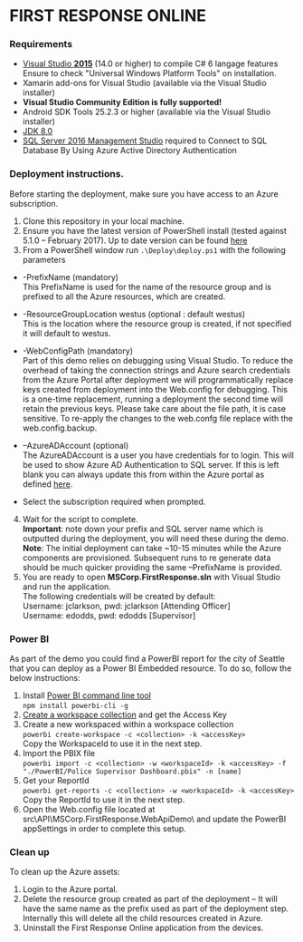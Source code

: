 # FIRST RESPONSE ONLINE

### Requirements

* [Visual Studio __2015__](https://www.visualstudio.com/en-us/products/vs-2015-product-editions.aspx) (14.0 or higher) to compile C# 6 langage features  
  Ensure to check "Universal Windows Platform Tools" on installation.
* Xamarin add-ons for Visual Studio (available via the Visual Studio installer)
* __Visual Studio Community Edition is fully supported!__
* Android SDK Tools 25.2.3 or higher (available via the Visual Studio installer)
* [JDK 8.0](http://www.oracle.com/technetwork/java/javase/downloads/jdk8-downloads-2133151.html)
* [SQL Server 2016 Management Studio](https://msdn.microsoft.com/library/mt238290.aspx) required to Connect to SQL Database By Using Azure Active Directory Authentication

### Deployment instructions.

Before starting the deployment, make sure you have access to an Azure subscription.

1. Clone this repository in your local machine.
2. Ensure you have the latest version of PowerShell install (tested against 5.1.0 – February 2017). Up to date version can be found [here](http://aka.ms/webpi-azps)
3. From a PowerShell window run `.\Deploy\deploy.ps1` with the following parameters
  * -PrefixName (mandatory)  
    This PrefixName is used for the name of the resource group and is prefixed to all the Azure resources, which are created.
  * -ResourceGroupLocation westus (optional : default westus)  
    This is the location where the resource group is created, if not specified it will default to westus.
  * -WebConfigPath (mandatory)  
    Part of this demo relies on debugging using Visual Studio. To reduce the overhead of taking the connection strings and Azure search credentials from the Azure Portal after deployment we will programmatically replace keys created from deployment into the Web.config for debugging. This is a one-time replacement, running a deployment the second time will retain the previous keys. Please take care about the file path, it is case sensitive.
To re-apply the changes to the web.confg file replace with the web.config.backup.
  * –AzureADAccount (optional)  
    The AzureADAccount is a user you have credentials for to login. This will be used to show Azure AD Authentication to SQL server. 
If this is left blank you can always update this from within the Azure portal as defined [here](https://azure.microsoft.com/en-us/documentation/articles/sql-database-aad-authentication/).

  * Select the subscription required when prompted.
4. Wait for the script to complete.  
  **Important**: note down your prefix and SQL server name which is outputted during the deployment, you will need these during the demo.  
  **Note**: The initial deployment can take ~10-15 minutes while the Azure components are provisioned. Subsequent runs to re generate data should be much quicker providing the same –PrefixName is provided.
5. You are ready to open **MSCorp.FirstResponse.sln** with Visual Studio and run the application.  
  The following credentials will be created by default:  
  Username: jclarkson, pwd: jclarkson [Attending Officer]  
  Username: edodds, pwd: edodds [Supervisor]

### Power BI

As part of the demo you could find a PowerBI report for the city of Seattle that you can deploy as a Power BI Embedded resource. To do so, follow the below instructions:

1. Install [Power BI command line tool](https://github.com/Microsoft/PowerBI-Cli)  
  `npm install powerbi-cli -g`
2. [Create a workspace collection](https://docs.microsoft.com/en-us/azure/power-bi-embedded/power-bi-embedded-get-started) and get the Access Key
3. Create a new workspaced within a workspace collection  
  `powerbi create-workspace -c <collection> -k <accessKey>`  
  Copy the WorkspaceId to use it in the next step.
4. Import the PBIX file  
  `powerbi import -c <collection> -w <workspaceId> -k <accessKey> -f "./PowerBI/Police Supervisor Dashboard.pbix" -n [name]`  
5. Get your ReportId  
  `powerbi get-reports -c <collection> -w <workspaceId> -k <accessKey>`  
  Copy the ReportId to use it in the next step.
6. Open the Web.config file located at src\API\MSCorp.FirstResponse.WebApiDemo\ and update the PowerBI appSettings in order to complete this setup.

### Clean up

To clean up the Azure assets:

1. Login to the Azure portal.
2.  Delete the resource group created as part of the deployment – It will have the same name as the prefix used as part of the deployment step. Internally this will delete all the child resources created in Azure.
3.  Uninstall the First Response Online application from the devices. 



